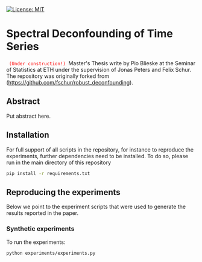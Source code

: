 [![License: MIT](https://img.shields.io/badge/License-MIT-yellow.svg)](https://opensource.org/licenses/MIT)

# Spectral Deconfounding of Time Series 


<code style="color : red"> (Under construction!) </code>Master's Thesis write by Pio Blieske at the Seminar of Statistics at ETH under the supervision of Jonas Peters and Felix Schur. The repository was originally forked from (https://github.com/fschur/robust_deconfounding).

## Abstract

Put abstract here.


## Installation
For full support of all scripts in the repository, for instance to reproduce the experiments, further dependencies need
to be installed. 
To do so, please run in the main directory of this repository 
```bash
pip install -r requirements.txt
``` 

## Reproducing the experiments
Below we point to the experiment scripts that were used to generate the results reported in the paper.

### Synthetic experiments

To run the experiments:

```bash
python experiments/experiments.py

``` 

